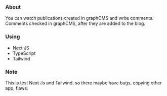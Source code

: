 ### About

You can watch publications created in graphCMS and write comments. Comments checked in graphCMS, after they are added to the blog.

### Using

- Next JS
- TypeScript 
- Tailwind 

### Note

This is test Next Js and Tailwind, so there maybe have bugs, copying other app, flaws.
